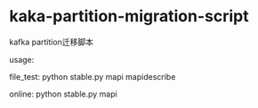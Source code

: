 # kaka-partition-migration-script
kafka partition迁移脚本

usage:

file_test:
python stable.py mapi mapidescribe

online:
python stable.py mapi
